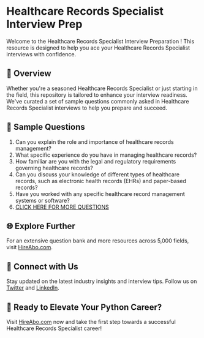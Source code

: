 # Healthcare Records Specialist Interview Prep

Welcome to the Healthcare Records Specialist Interview Preparation ! This resource is designed to help you ace your Healthcare Records Specialist interviews with confidence.

## 🚀 Overview

Whether you're a seasoned Healthcare Records Specialist or just starting in the field, this repository is tailored to enhance your interview readiness. We've curated a set of sample questions commonly asked in Healthcare Records Specialist interviews to help you prepare and succeed.

## 📝 Sample Questions

1. Can you explain the role and importance of healthcare records management?
2. What specific experience do you have in managing healthcare records?
3. How familiar are you with the legal and regulatory requirements governing healthcare records?
4. Can you discuss your knowledge of different types of healthcare records, such as electronic health records (EHRs) and paper-based records?
5. Have you worked with any specific healthcare record management systems or software?
6. [CLICK HERE FOR MORE QUESTIONS](https://hireabo.com/job/18_3_34/Healthcare%20Records%20Specialist)

## 🌐 Explore Further

For an extensive question bank and more resources across 5,000 fields, visit [HireAbo.com](https://www.hireabo.com).

## 📱 Connect with Us

Stay updated on the latest industry insights and interview tips. Follow us on [Twitter](https://twitter.com/hireabo) and [LinkedIn](https://www.linkedin.com/in/hire-abo-3609972a8/).

## 🚀 Ready to Elevate Your Python Career?

Visit [HireAbo.com](https://www.hireabo.com) now and take the first step towards a successful Healthcare Records Specialist career!